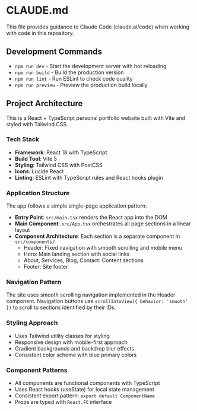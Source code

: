 # CLAUDE.md

This file provides guidance to Claude Code (claude.ai/code) when working with code in this repository.

## Development Commands

- `npm run dev` - Start the development server with hot reloading
- `npm run build` - Build the production version
- `npm run lint` - Run ESLint to check code quality
- `npm run preview` - Preview the production build locally

## Project Architecture

This is a React + TypeScript personal portfolio website built with Vite and styled with Tailwind CSS.

### Tech Stack
- **Framework**: React 18 with TypeScript
- **Build Tool**: Vite 5
- **Styling**: Tailwind CSS with PostCSS
- **Icons**: Lucide React
- **Linting**: ESLint with TypeScript rules and React hooks plugin

### Application Structure
The app follows a simple single-page application pattern:

- **Entry Point**: `src/main.tsx` renders the React app into the DOM
- **Main Component**: `src/App.tsx` orchestrates all page sections in a linear layout
- **Component Architecture**: Each section is a separate component in `src/components/`
  - Header: Fixed navigation with smooth scrolling and mobile menu
  - Hero: Main landing section with social links
  - About, Services, Blog, Contact: Content sections
  - Footer: Site footer

### Navigation Pattern
The site uses smooth scrolling navigation implemented in the Header component. Navigation buttons use `scrollIntoView({ behavior: 'smooth' })` to scroll to sections identified by their IDs.

### Styling Approach
- Uses Tailwind utility classes for styling
- Responsive design with mobile-first approach
- Gradient backgrounds and backdrop blur effects
- Consistent color scheme with blue primary colors

### Component Patterns
- All components are functional components with TypeScript
- Uses React hooks (useState) for local state management
- Consistent export pattern: `export default ComponentName`
- Props are typed with `React.FC` interface